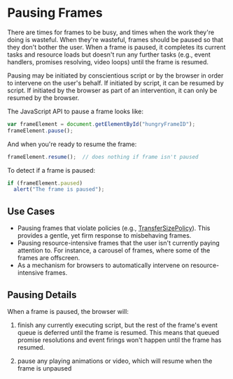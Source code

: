 # Pausing Frames

There are times for frames to be busy, and times when the work they're doing is wasteful. When they're wasteful, frames should be paused so that they don't bother the user. When a frame is paused, it completes its current tasks and resource loads but doesn't run any further tasks (e.g., event handlers, promises resolving, video loops) until the frame is resumed. 

Pausing may be initiated by conscientious script or by the browser in order to intervene on the user's behalf. If initiated by script, it can be resumed by script. If initiated by the browser as part of an intervention, it can only be resumed by the browser. 

The JavaScript API to pause a frame looks like:

```javascript
var frameElement = document.getElementById("hungryFrameID");
frameElement.pause();
```

And when you're ready to resume the frame:
```javascript
frameElement.resume();  // does nothing if frame isn't paused
```

To detect if a frame is paused:
```javascript
if (frameElement.paused) 
  alert("The frame is paused");
```

## Use Cases
* Pausing frames that violate policies (e.g., [TransferSizePolicy](https://github.com/WICG/transfer-size)). This provides a gentle, yet firm response to misbehaving frames.
* Pausing resource-intensive frames that the user isn't currently paying attention to. For instance, a carousel of frames, where some of the frames are offscreen.
* As a mechanism for browsers to automatically intervene on resource-intensive frames.


## Pausing Details
When a frame is paused, the browser will:

1. finish any currently executing script, but the rest of the frame's event queue is deferred until the frame is resumed. This means that queued promise resolutions and event firings won't happen until the frame has resumed.

2. pause any playing animations or video, which will resume when the frame is unpaused

